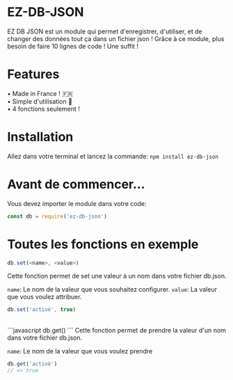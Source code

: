# EZ-DB-JSON
EZ DB JSON est un module qui permet d'enregistrer, d'utiliser, et de changer des données tout ça dans un fichier json !
Grâce à ce module, plus besoin de faire 10 lignes de code ! Une suffit !

# Features
• Made in France ! 🇫🇷<br/>
• Simple d'utilisation 🍃<br/>
• 4 fonctions seulement !<br/>

# Installation
Allez dans votre terminal et lancez la commande:
```npm install ez-db-json```

# Avant de commencer...

Vous devez importer le module dans votre code:

```javascript
const db = require('ez-db-json')
```

# Toutes les fonctions en exemple

```javascript 
db.set(<name>, <value>)
```
Cette fonction permet de set une valeur à un nom dans votre fichier db.json.

`name`: Le nom de la valeur que vous souhaitez configurer.
`value`: La valeur que vous voulez attribuer.


```javascript
db.set('activé', true)
```
<br/>
```javascript
db.get(<name>)
```
Cette fonction permet de prendre la valeur d'un nom dans votre fichier db.json.

`name`: Le nom de la valeur que vous voulez prendre

```javascript
db.get('activé')
// => true
```
